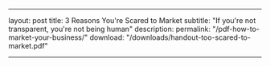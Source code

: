 ---

layout: post
title:  3 Reasons You're Scared to Market
subtitle: "If you're not transparent, you're not being human"
description: 
permalink: "/pdf-how-to-market-your-business/"
download: "/downloads/handout-too-scared-to-market.pdf"

---